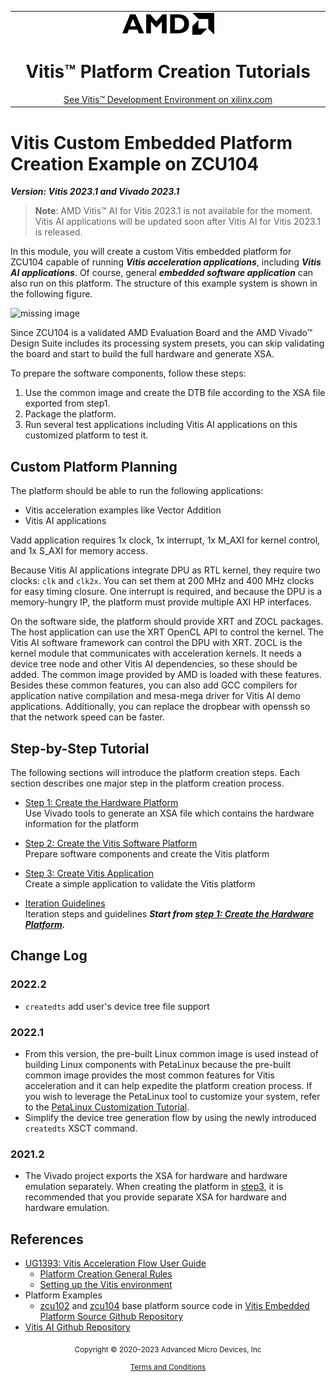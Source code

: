 <table class="sphinxhide" width="100%">
 <tr width="100%">
    <td align="center"><img src="https://raw.githubusercontent.com/Xilinx/Image-Collateral/main/xilinx-logo.png" width="30%"/><h1>Vitis™ Platform Creation Tutorials</h1>
    <a href="https://www.xilinx.com/products/design-tools/vitis.html">See Vitis™ Development Environment on xilinx.com</br></a>
    </td>
 </tr>
</table>

# Vitis Custom Embedded Platform Creation Example on ZCU104

***Version: Vitis 2023.1 and Vivado 2023.1***

>**Note**: AMD Vitis™ AI for Vitis 2023.1 is not available for the moment. Vitis AI applications will be updated soon after Vitis AI for Vitis 2023.1 is released.

In this module, you will create a custom Vitis embedded platform for ZCU104 capable of running ***Vitis acceleration applications***, including ***Vitis AI applications***. Of course, general ***embedded software application*** can also run on this platform. The structure of this example system is shown in the following figure.

![missing image](./images/structure.svg)

Since ZCU104 is a validated AMD Evaluation Board and the AMD Vivado™ Design Suite includes its processing system presets, you can skip validating the board and start to build the full hardware and generate XSA.

To prepare the software components, follow these steps:

1. Use the common image and create the DTB file according to the XSA file exported from step1.
2. Package the platform.
3. Run several test applications including Vitis AI applications on this customized platform to test it.

## Custom Platform Planning

The platform should be able to run the following applications:

- Vitis acceleration examples like Vector Addition
- Vitis AI applications

Vadd application requires 1x clock, 1x interrupt, 1x M_AXI for kernel control, and 1x S_AXI for memory access.

Because Vitis AI applications integrate DPU as RTL kernel, they require two clocks: `clk` and `clk2x`. You can set them at 200 MHz and 400 MHz clocks for easy timing closure. One interrupt is required, and because the DPU is a memory-hungry IP, the platform must provide multiple AXI HP interfaces.

On the software side, the platform should provide XRT and ZOCL packages. The host application can use the XRT OpenCL API to control the kernel. The Vitis AI software framework can control the DPU with XRT. ZOCL is the kernel module that communicates with acceleration kernels. It needs a device tree node and other Vitis AI dependencies, so these should be added. The common image provided by AMD is loaded with these features. Besides these common features, you can also add GCC compilers for application native compilation and mesa-mega driver for Vitis AI demo applications. Additionally, you can replace the dropbear with openssh so that the network speed can be faster.

## Step-by-Step Tutorial

The following sections will introduce the platform creation steps. Each section describes one major step in the platform creation process.

- [Step 1: Create the Hardware Platform](./step1.md)</br>
            Use Vivado tools to generate an XSA file which contains the hardware information for the platform
- [Step 2: Create the Vitis Software Platform](./step2.md)</br>
            Prepare software components and create the Vitis platform
- [Step 3: Create Vitis Application](./step3.md)</br>
            Create a simple application to validate the Vitis platform

- [Iteration Guidelines](./Iteration_guideline.md)</br>
            Iteration steps and guidelines
***Start from [step 1: Create the Hardware Platform](./step1.md).***

## Change Log

### 2022.2

- `createdts` add user's device tree file support

### 2022.1

- From this version, the pre-built Linux common image is used instead of building Linux components with PetaLinux because the pre-built common image provides the most common features for Vitis acceleration and it can help expedite the platform creation process. If you wish to leverage the PetaLinux tool to customize your system, refer to the [PetaLinux Customization Tutorial](../../Feature_Tutorials/02_petalinux_customization/README.md).
- Simplify the device tree generation flow by using the newly introduced `createdts` XSCT command.

### 2021.2

- The Vivado project exports the XSA for hardware and hardware emulation separately. When creating the platform in [step3](./step3.md), it is recommended that you provide separate XSA for hardware and hardware emulation.

## References

- [UG1393: Vitis Acceleration Flow User Guide](https://docs.xilinx.com/r/en-US/ug1393-vitis-application-acceleration)
  - [Platform Creation General Rules](https://docs.xilinx.com/r/en-US/ug1393-vitis-application-acceleration/Creating-Embedded-Platforms-in-Vitis)
  - [Setting up the Vitis environment](https://docs.xilinx.com/r/en-US/ug1393-vitis-application-acceleration/Setting-Up-the-Environment-to-Run-the-Vitis-Software-Platform)
- Platform Examples
  - [zcu102](https://github.com/Xilinx/Vitis_Embedded_Platform_Source/tree/2023.1/Xilinx_Official_Platforms/xilinx_zcu102_base) and [zcu104](https://github.com/Xilinx/Vitis_Embedded_Platform_Source/tree/2023.1/Xilinx_Official_Platforms/xilinx_zcu104_base) base platform source code in [Vitis Embedded Platform Source Github Repository](https://github.com/Xilinx/Vitis_Embedded_Platform_Source)
- [Vitis AI Github Repository](https://github.com/Xilinx/Vitis-AI)

<p class="sphinxhide" align="center"><sub>Copyright © 2020–2023 Advanced Micro Devices, Inc</sub></p>

<p class="sphinxhide" align="center"><sup><a href="https://www.amd.com/en/corporate/copyright">Terms and Conditions</a></sup></p>
